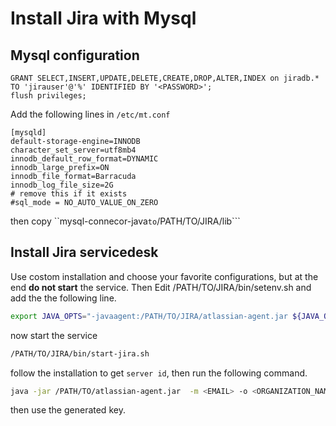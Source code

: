 # Install Jira with Mysql

## Mysql configuration

```mysql
GRANT SELECT,INSERT,UPDATE,DELETE,CREATE,DROP,ALTER,INDEX on jiradb.* TO 'jirauser'@'%' IDENTIFIED BY '<PASSWORD>';
flush privileges;
```

Add the following lines in ```/etc/mt.conf```
```mysql
[mysqld]
default-storage-engine=INNODB
character_set_server=utf8mb4
innodb_default_row_format=DYNAMIC
innodb_large_prefix=ON
innodb_file_format=Barracuda
innodb_log_file_size=2G
# remove this if it exists
#sql_mode = NO_AUTO_VALUE_ON_ZERO
```
then copy ``mysql-connecor-java``` to ```/PATH/TO/JIRA/lib```

## Install Jira servicedesk
Use costom installation and choose your favorite configurations, but at the end **do not start** the service. Then Edit /PATH/TO/JIRA/bin/setenv.sh and add the the following line.

```bash
export JAVA_OPTS="-javaagent:/PATH/TO/JIRA/atlassian-agent.jar ${JAVA_OPTS}"
```

now start the service
```bash
/PATH/TO/JIRA/bin/start-jira.sh
```
follow the installation to get ```server id```, then run the following command.
```bash
java -jar /PATH/TO/atlassian-agent.jar  -m <EMAIL> -o <ORGANIZATION_NAME> -p jsd -s <SERVER_ID>
```
then use the generated key.

